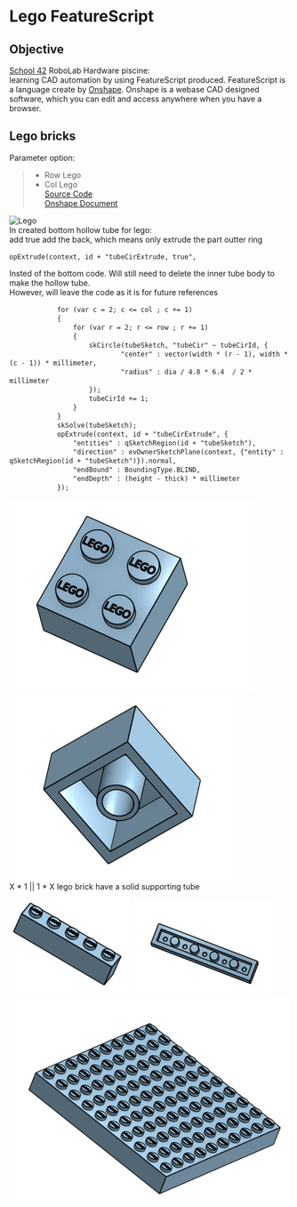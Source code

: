 # Lego FeatureScript

## Objective
[School 42](https://www.42.us.org/) RoboLab Hardware piscine: \
learning CAD automation by using FeatureScript produced. FeatureScript is a language create by [Onshape](https://www.onshape.com/). Onshape is a webase CAD designed software, which you can edit and access anywhere when you have a browser.

## Lego bricks
Parameter option:
>   * Row Lego
>   * Col Lego\
[Source Code](https://github.com/JCTGY/Lego_FeatureScript/blob/master/legoBricks.fs)\
[Onshape Document](https://cad.onshape.com/documents/da6b009e9c013270aeae4cd8/w/05c0f5a10696f0c50747bc21/e/385ac05fe04a705f8d000c23)

![Lego](https://user-images.githubusercontent.com/46547632/60761377-ec34c600-9ffb-11e9-8d17-fe38b507a6f4.gif)\
In created bottom hollow tube for lego: \
add true add the back, which means only extrude the part outter ring
```
opExtrude(context, id + "tubeCirExtrude, true",
```
Insted of the bottom code. Will still need to delete the inner tube body to make the hollow tube.\
However, will leave the code as it is for future references
```
            for (var c = 2; c <= col ; c += 1)
            {
                for (var r = 2; r <= row ; r += 1)
                {
                    skCircle(tubeSketch, "tubeCir" ~ tubeCirId, {
                            "center" : vector(width * (r - 1), width * (c - 1)) * millimeter,
                            "radius" : dia / 4.8 * 6.4  / 2 * millimeter
                    });
                    tubeCirId += 1;
                }
            }
            skSolve(tubeSketch);
            opExtrude(context, id + "tubeCirExtrude", {
                "entities" : qSketchRegion(id + "tubeSketch"),
                "direction" : evOwnerSketchPlane(context, {"entity" : qSketchRegion(id + "tubeSketch")}).normal,
                "endBound" : BoundingType.BLIND,
                "endDepth" : (height - thick) * millimeter
            });
```

![2 X 2 Lego.png](/image/2X2_Lego.png)
![2 X 2 Lego.png](/image/2X2_Lego_Back.png)\
X * 1 || 1 * X lego brick have a solid supporting tube\
![5 X 1 Lego.png](/image/5X1_Lego.png)
![5 X 1 Lego.png](/image/5X1_Lego_Back.png)
![10 X 10 Lego.png](/image/10X10_Lego.png)
